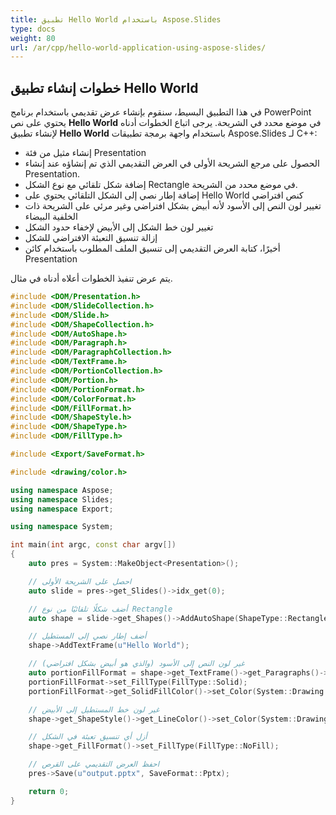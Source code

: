 ```yaml
---
title: تطبيق Hello World باستخدام Aspose.Slides
type: docs
weight: 80
url: /ar/cpp/hello-world-application-using-aspose-slides/
---
```


## **خطوات إنشاء تطبيق Hello World**
في هذا التطبيق البسيط، سنقوم بإنشاء عرض تقديمي باستخدام برنامج PowerPoint يحتوي على نص **Hello World** في موضع محدد في الشريحة. يرجى اتباع الخطوات أدناه لإنشاء تطبيق **Hello World** باستخدام واجهة برمجة تطبيقات Aspose.Slides لـ C++:

- إنشاء مثيل من فئة Presentation
- الحصول على مرجع الشريحة الأولى في العرض التقديمي الذي تم إنشاؤه عند إنشاء Presentation.
- إضافة شكل تلقائي مع نوع الشكل Rectangle في موضع محدد من الشريحة.
- إضافة إطار نصي إلى الشكل التلقائي يحتوي على Hello World كنص افتراضي
- تغيير لون النص إلى الأسود لأنه أبيض بشكل افتراضي وغير مرئي على الشريحة ذات الخلفية البيضاء
- تغيير لون خط الشكل إلى الأبيض لإخفاء حدود الشكل
- إزالة تنسيق التعبئة الافتراضي للشكل
- أخيرًا، كتابة العرض التقديمي إلى تنسيق الملف المطلوب باستخدام كائن Presentation

يتم عرض تنفيذ الخطوات أعلاه أدناه في مثال.

``` cpp
#include <DOM/Presentation.h>
#include <DOM/SlideCollection.h>
#include <DOM/Slide.h>
#include <DOM/ShapeCollection.h>
#include <DOM/AutoShape.h>
#include <DOM/Paragraph.h>
#include <DOM/ParagraphCollection.h>
#include <DOM/TextFrame.h>
#include <DOM/PortionCollection.h>
#include <DOM/Portion.h>
#include <DOM/PortionFormat.h>
#include <DOM/ColorFormat.h>
#include <DOM/FillFormat.h>
#include <DOM/ShapeStyle.h>
#include <DOM/ShapeType.h>
#include <DOM/FillType.h>

#include <Export/SaveFormat.h>

#include <drawing/color.h>

using namespace Aspose;
using namespace Slides;
using namespace Export;

using namespace System;

int main(int argc, const char argv[])
{
    auto pres = System::MakeObject<Presentation>();

    // احصل على الشريحة الأولى
    auto slide = pres->get_Slides()->idx_get(0);

    // أضف شكلًا تلقائيًا من نوع Rectangle
    auto shape = slide->get_Shapes()->AddAutoShape(ShapeType::Rectangle, 150.0f, 75.0f, 150.0f, 50.0f);

    // أضف إطار نصي إلى المستطيل
    shape->AddTextFrame(u"Hello World");

    // غير لون النص إلى الأسود (والذي هو أبيض بشكل افتراضي)
    auto portionFillFormat = shape->get_TextFrame()->get_Paragraphs()->idx_get(0)->get_Portions()->idx_get(0)->get_PortionFormat()->get_FillFormat();
    portionFillFormat->set_FillType(FillType::Solid);
    portionFillFormat->get_SolidFillColor()->set_Color(System::Drawing::Color::get_Black());

    // غير لون خط المستطيل إلى الأبيض
    shape->get_ShapeStyle()->get_LineColor()->set_Color(System::Drawing::Color::get_White());

    // أزل أي تنسيق تعبئة في الشكل
    shape->get_FillFormat()->set_FillType(FillType::NoFill);

    // احفظ العرض التقديمي على القرص
    pres->Save(u"output.pptx", SaveFormat::Pptx);

    return 0;
}
```